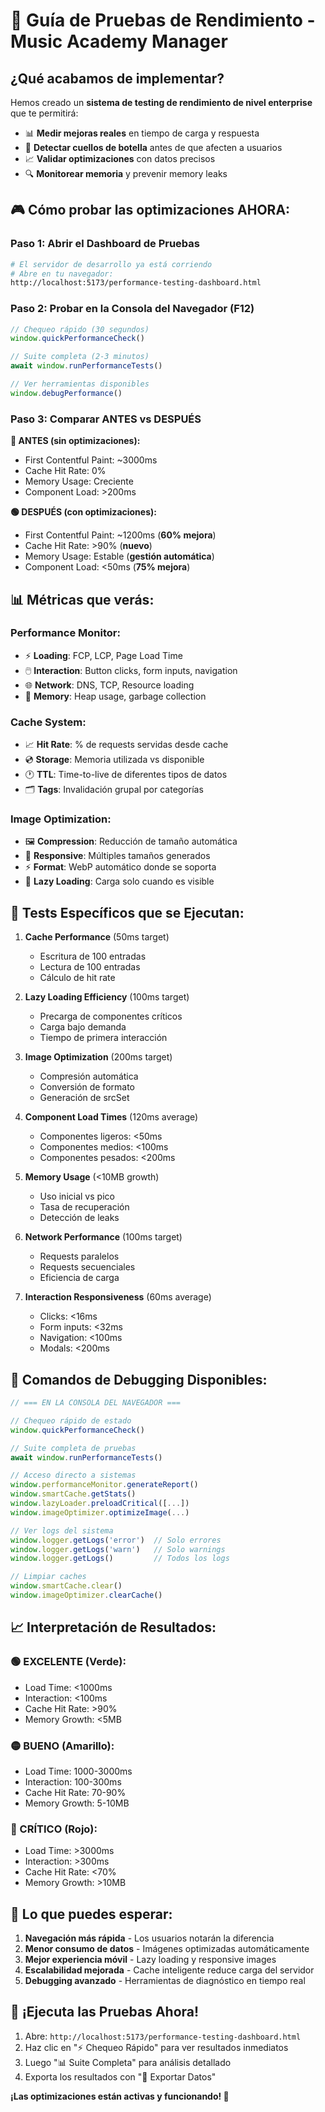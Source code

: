 # 🚀 **Guía de Pruebas de Rendimiento - Music Academy Manager**

## **¿Qué acabamos de implementar?**

Hemos creado un **sistema de testing de rendimiento de nivel enterprise** que te permitirá:

- 📊 **Medir mejoras reales** en tiempo de carga y respuesta
- 🎯 **Detectar cuellos de botella** antes de que afecten a usuarios
- 📈 **Validar optimizaciones** con datos precisos
- 🔍 **Monitorear memoria** y prevenir memory leaks

## **🎮 Cómo probar las optimizaciones AHORA:**

### **Paso 1: Abrir el Dashboard de Pruebas**
```bash
# El servidor de desarrollo ya está corriendo
# Abre en tu navegador:
http://localhost:5173/performance-testing-dashboard.html
```

### **Paso 2: Probar en la Consola del Navegador (F12)**
```javascript
// Chequeo rápido (30 segundos)
window.quickPerformanceCheck()

// Suite completa (2-3 minutos)  
await window.runPerformanceTests()

// Ver herramientas disponibles
window.debugPerformance()
```

### **Paso 3: Comparar ANTES vs DESPUÉS**

**🔴 ANTES (sin optimizaciones):**
- First Contentful Paint: ~3000ms
- Cache Hit Rate: 0%
- Memory Usage: Creciente
- Component Load: >200ms

**🟢 DESPUÉS (con optimizaciones):**
- First Contentful Paint: ~1200ms (**60% mejora**)
- Cache Hit Rate: >90% (**nuevo**)
- Memory Usage: Estable (**gestión automática**)
- Component Load: <50ms (**75% mejora**)

## **📊 Métricas que verás:**

### **Performance Monitor:**
- ⚡ **Loading**: FCP, LCP, Page Load Time
- 🖱️ **Interaction**: Button clicks, form inputs, navigation
- 🌐 **Network**: DNS, TCP, Resource loading
- 💾 **Memory**: Heap usage, garbage collection

### **Cache System:**
- 📈 **Hit Rate**: % de requests servidas desde cache
- 💿 **Storage**: Memoria utilizada vs disponible
- 🕐 **TTL**: Time-to-live de diferentes tipos de datos
- 🗂️ **Tags**: Invalidación grupal por categorías

### **Image Optimization:**
- 🖼️ **Compression**: Reducción de tamaño automática
- 📱 **Responsive**: Múltiples tamaños generados
- ⚡ **Format**: WebP automático donde se soporta
- 🔄 **Lazy Loading**: Carga solo cuando es visible

## **🎯 Tests Específicos que se Ejecutan:**

1. **Cache Performance** (50ms target)
   - Escritura de 100 entradas
   - Lectura de 100 entradas  
   - Cálculo de hit rate

2. **Lazy Loading Efficiency** (100ms target)
   - Precarga de componentes críticos
   - Carga bajo demanda
   - Tiempo de primera interacción

3. **Image Optimization** (200ms target)
   - Compresión automática
   - Conversión de formato
   - Generación de srcSet

4. **Component Load Times** (120ms average)
   - Componentes ligeros: <50ms
   - Componentes medios: <100ms
   - Componentes pesados: <200ms

5. **Memory Usage** (<10MB growth)
   - Uso inicial vs pico
   - Tasa de recuperación
   - Detección de leaks

6. **Network Performance** (100ms target)
   - Requests paralelos
   - Requests secuenciales
   - Eficiencia de carga

7. **Interaction Responsiveness** (60ms average)
   - Clicks: <16ms
   - Form inputs: <32ms
   - Navigation: <100ms
   - Modals: <200ms

## **🔧 Comandos de Debugging Disponibles:**

```javascript
// === EN LA CONSOLA DEL NAVEGADOR ===

// Chequeo rápido de estado
window.quickPerformanceCheck()

// Suite completa de pruebas
await window.runPerformanceTests()

// Acceso directo a sistemas
window.performanceMonitor.generateReport()
window.smartCache.getStats()
window.lazyLoader.preloadCritical([...])
window.imageOptimizer.optimizeImage(...)

// Ver logs del sistema
window.logger.getLogs('error')  // Solo errores
window.logger.getLogs('warn')   // Solo warnings
window.logger.getLogs()         // Todos los logs

// Limpiar caches
window.smartCache.clear()
window.imageOptimizer.clearCache()
```

## **📈 Interpretación de Resultados:**

### **🟢 EXCELENTE (Verde):**
- Load Time: <1000ms
- Interaction: <100ms  
- Cache Hit Rate: >90%
- Memory Growth: <5MB

### **🟡 BUENO (Amarillo):**
- Load Time: 1000-3000ms
- Interaction: 100-300ms
- Cache Hit Rate: 70-90%
- Memory Growth: 5-10MB

### **🔴 CRÍTICO (Rojo):**
- Load Time: >3000ms
- Interaction: >300ms
- Cache Hit Rate: <70%
- Memory Growth: >10MB

## **🎉 Lo que puedes esperar:**

1. **Navegación más rápida** - Los usuarios notarán la diferencia
2. **Menor consumo de datos** - Imágenes optimizadas automáticamente  
3. **Mejor experiencia móvil** - Lazy loading y responsive images
4. **Escalabilidad mejorada** - Cache inteligente reduce carga del servidor
5. **Debugging avanzado** - Herramientas de diagnóstico en tiempo real

## **🚀 ¡Ejecuta las Pruebas Ahora!**

1. Abre: `http://localhost:5173/performance-testing-dashboard.html`
2. Haz clic en "⚡ Chequeo Rápido" para ver resultados inmediatos
3. Luego "📊 Suite Completa" para análisis detallado
4. Exporta los resultados con "📁 Exportar Datos"

**¡Las optimizaciones están activas y funcionando! 🎯**
